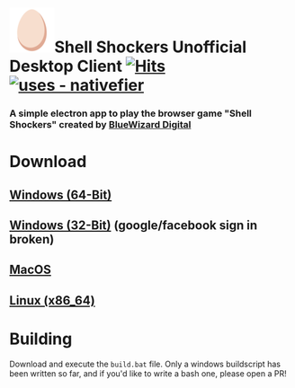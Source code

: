 # ![ShellShock](https://github.com/qfoxb/shellshock-electron/raw/main/assets/twemoji_egg.png)Shell Shockers Unofficial Desktop Client [![Hits](https://hits.seeyoufarm.com/api/count/incr/badge.svg?url=https%3A%2F%2Fgithub.com%2Fqfoxb%2Fshellshock-electron&count_bg=%2380C6FF&title_bg=%23555555&icon=&icon_color=%23E7E7E7&title=views&edge_flat=false)](https://hits.seeyoufarm.com)  [![uses - nativefier](https://img.shields.io/badge/uses-nativefier-80C6FF)](https://github.com/nativefier/nativefier)
### A simple electron app to play the browser game "Shell Shockers" created by [BlueWizard Digital](https://github.com/BlueWizardDigital)
# Download
## [Windows (64-Bit)](https://github.com/qfoxb/shellshock-electron/releases/latest/download/shellshock_64.exe)
## [Windows (32-Bit)](https://github.com/qfoxb/shellshock-electron/releases/latest/download/shellshock_32.exe) (google/facebook sign in broken)
## [MacOS](https://github.com/qfoxb/shellshock-electron/releases/latest/download/shellshock_macOS.dmg)
## [Linux (x86_64)](https://github.com/qfoxb/shellshock-electron/releases/latest/download/ShellShockers-linux-x64.zip)

# Building
Download and execute the ```build.bat``` file. Only a windows buildscript has been written so far, and if you'd like to write a bash one, please open a PR!
